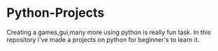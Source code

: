 # Python-Projects
Creating a games,gui,many more using python is really fun task. In this repository i've made a projects on python for beginner's to learn it.
